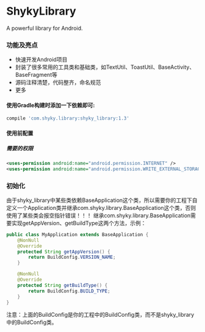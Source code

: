 # ShykyLibrary
A powerful library for Android.

### 功能及亮点
* 快速开发Android项目
* 封装了很多常用的工具类和基础类，如TextUtil、ToastUtil、BaseActivity、BaseFragment等
* 源码注释清楚，代码整齐，命名规范
* 更多

#### 使用Gradle构建时添加一下依赖即可:
```javascript
compile 'com.shyky.library:shyky_library:1.3'
```


#### 使用前配置
##### 需要的权限
```xml
<uses-permission android:name="android.permission.INTERNET" />
<uses-permission android:name="android.permission.WRITE_EXTERNAL_STORAGE" />
```
### 初始化
由于shyky_library中某些类依赖BaseApplication这个类，所以需要你的工程下自定义一个Application类并继承com.shyky.library.BaseApplication这个类，否则使用了某些类会报空指针错误！！！
继承com.shyky.library.BaseApplication需要实现getAppVersion、getBuildType这两个方法，示例：
```java
public class MyApplication extends BaseApplication {
    @NonNull
    @Override
    protected String getAppVersion() {
        return BuildConfig.VERSION_NAME;
    }

    @NonNull
    @Override
    protected String getBuildType() {
        return BuildConfig.BUILD_TYPE;
    }
}
```
注意：上面的BuildConfig是你的工程中的BuildConfig类，而不是shyky_library中的BuildConfig类。


